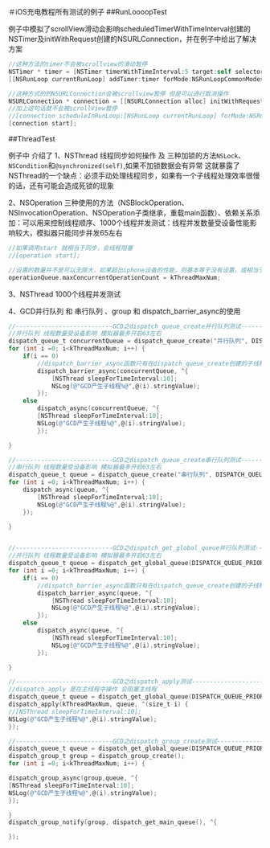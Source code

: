 ＃iOS充电教程所有测试的例子
##RunLoooopTest

例子中模拟了scrollView滑动会影响scheduledTimerWithTimeInterval创建的NSTimer及initWithRequest创建的NSURLConnection，并在例子中给出了解决方案

```objective-c
//这种方法的timer不会被scrollview的滑动暂停
NSTimer * timer = [NSTimer timerWithTimeInterval:5 target:self selector:@selector(testURLConnection:) userInfo:nil repeats:NO];
[[NSRunLoop currentRunLoop] addTimer:timer forMode:NSRunLoopCommonModes];
```



```objective-c
//这种方式的的NSURLConnection会被scrollview暂停 但是可以进行取消操作
NSURLConnection * connection = [[NSURLConnection alloc] initWithRequest:[NSURLRequest requestWithURL:[NSURL URLWithString:@"http://code.csdn.net"] ]delegate:self startImmediately:NO];
//加上这句话就不会被scrollView暂停
//[connection scheduleInRunLoop:[NSRunLoop currentRunLoop] forMode:NSRunLoopCommonModes];
[connection start];
```

##ThreadTest

例子中 介绍了
1、NSThread 线程同步如何操作 及 三种加锁的方法`NSLock`、`NSCondition`和`@synchronized(self)`,如果不加锁数据会有异常
这就暴露了NSThread的一个缺点：必须手动处理线程同步，如果有一个子线程处理效率很慢的话，还有可能会造成死锁的现象

2、NSOperation 三种使用的方法（NSBlockOperation、NSInvocationOperation、NSOperation子类继承，重载main函数）、依赖关系添加：可以用来控制线程顺序、1000个线程并发测试：线程并发数量受设备性能影响较大，模拟器只能同步并发65左右


```objective-c
//如果调用start 就相当于同步，会线程阻塞
//[operation start];

//设置的数量并不是可以无限大，如果超出iphone设备的性能，则基本等于没有设置，或相当于设置了NSOperationQueueDefaultMaxConcurrentOperationCount，代码中设为3有效，但是如果设为kThreadMaxNum则无效 模拟器最大并发数约为64左右
operationQueue.maxConcurrentOperationCount = kThreadMaxNum;
```



3、NSThread 1000个线程并发测试

4、GCD并行队列 和 串行队列 、group 和 dispatch_barrier_async的使用


```objective-c
//---------------------------GCD之dispatch_queue_create并行队列测试---------------------------------
//并行队列 线程数量受设备影响 模拟器最多开启63左右
dispatch_queue_t concurrentQueue = dispatch_queue_create("并行队列", DISPATCH_QUEUE_CONCURRENT);
for (int i =0; i<kThreadMaxNum; i++) {
    if(i == 0)
        //dispatch_barrier_async函数只有在dispatch_queue_create创建的子线程中有效 在dispatch_get_global_queue创建的子线程中无效，可以用来控制线程顺序，此函数之前的线程在其之前执行，此函数之后的在其后执行
        dispatch_barrier_async(concurrentQueue, ^{
            [NSThread sleepForTimeInterval:10];
            NSLog(@"GCD产生子线程%@",@(i).stringValue);
        });
    else
        dispatch_async(concurrentQueue, ^{
        [NSThread sleepForTimeInterval:10];
        NSLog(@"GCD产生子线程%@",@(i).stringValue);
        });

}

//---------------------------GCD之dispatch_queue_create串行队列测试---------------------------------
//串行队列 线程数量受设备影响 模拟器最多开启63左右
dispatch_queue_t queue = dispatch_queue_create("串行队列", DISPATCH_QUEUE_SERIAL);
for (int i =0; i<kThreadMaxNum; i++) {
    dispatch_async(queue, ^{
        [NSThread sleepForTimeInterval:10];
        NSLog(@"GCD产生子线程%@",@(i).stringValue);
    });

}


//---------------------------GCD之dispatch_get_global_queue并行队列测试---------------------------------
//并行队列 线程数量受设备影响 模拟器最多开启63左右
dispatch_queue_t queue = dispatch_get_global_queue(DISPATCH_QUEUE_PRIORITY_DEFAULT, 0);
for (int i =0; i<kThreadMaxNum; i++) {
    if(i == 0)
        //dispatch_barrier_async函数只有在dispatch_queue_create创建的子线程中有效 在dispatch_get_global_queue创建的子线程中无效，可以用来控制线程顺序，此函数之前的线程在其之前执行，此函数之后的在其后执行
        dispatch_barrier_async(queue, ^{
            [NSThread sleepForTimeInterval:10];
            NSLog(@"GCD产生子线程%@",@(i).stringValue);
        });
    else
        dispatch_async(queue, ^{
            [NSThread sleepForTimeInterval:10];
            NSLog(@"GCD产生子线程%@",@(i).stringValue);
        });

}

//---------------------------GCD之dispatch_apply测试---------------------------------
//dispatch_apply 是在主线程中操作 会阻塞主线程
dispatch_queue_t queue = dispatch_get_global_queue(DISPATCH_QUEUE_PRIORITY_DEFAULT, 0);
dispatch_apply(kThreadMaxNum, queue, ^(size_t i) {
//[NSThread sleepForTimeInterval:10];
NSLog(@"GCD产生子线程%@",@(i).stringValue);
});

//---------------------------GCD之dispatch_group_create测试---------------------------------
dispatch_queue_t queue = dispatch_get_global_queue(DISPATCH_QUEUE_PRIORITY_DEFAULT, 0);
dispatch_group_t group = dispatch_group_create();
for (int i =0; i<kThreadMaxNum; i++) {

dispatch_group_async(group,queue, ^{
[NSThread sleepForTimeInterval:10];
NSLog(@"GCD产生子线程%@",@(i).stringValue);
});

}
dispatch_group_notify(group, dispatch_get_main_queue(), ^{

});
```


